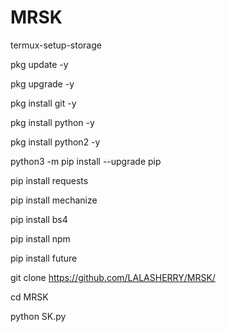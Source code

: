 # MRSK


termux-setup-storage

pkg update -y

pkg upgrade -y

pkg install git -y

pkg install python -y

pkg install python2 -y

python3 -m pip install --upgrade pip

pip install requests

pip install mechanize

pip install bs4

pip install npm

pip install future

git clone https://github.com/LALASHERRY/MRSK/


cd MRSK

python SK.py
